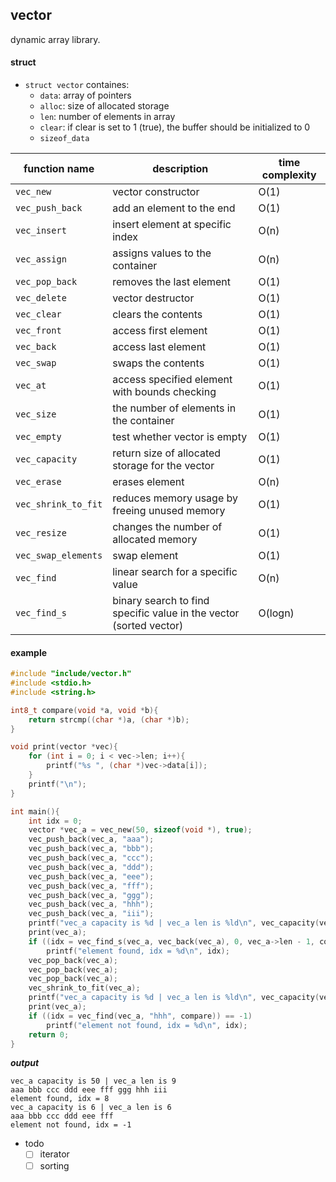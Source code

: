 
## vector
dynamic array library.

#### struct
* `struct vector` containes:
    * `data`: array of pointers  
    * `alloc`: size of allocated storage
    * `len`: number of elements in array
    * `clear`: if clear is set to 1 (true), the buffer should be initialized to 0
    * `sizeof_data`

| function name          | description                         | time complexity  |
| ---------------------- | -------------------------------     | ---------------- |
| `vec_new`              | vector constructor                  | O(1)             |
| `vec_push_back`        | add an element to the end           | O(1)             |
| `vec_insert`           | insert element at specific index    | O(n)             |
| `vec_assign`           | assigns values to the container     | O(n)             |
| `vec_pop_back`         | removes the last element            | O(1)             |
| `vec_delete`           | vector destructor                   | O(1)             |
| `vec_clear`            | clears the contents                 | O(1)             |
| `vec_front`            | access first element                | O(1)             |
| `vec_back`             | access last element                 | O(1)             |
| `vec_swap`             | swaps the contents                  | O(1)             |
| `vec_at`               | access specified element with bounds checking| O(1)             |
| `vec_size`             | the number of elements in the container  | O(1)             |
| `vec_empty`            | test whether vector is empty        | O(1)             |
| `vec_capacity`         | return size of allocated storage for the vector | O(1)             |
| `vec_erase`            | erases element                      | O(n)             |
| `vec_shrink_to_fit`    | reduces memory usage by freeing unused memory | O(1)             |
| `vec_resize`           | changes the number of allocated memory | O(1)             |
| `vec_swap_elements`    | swap element                        | O(1)             |
| `vec_find`             | linear search for a specific value          | O(n)             |
| `vec_find_s`           | binary search to find specific value in the vector (sorted vector)| O(logn)|


#### example

```C
#include "include/vector.h"
#include <stdio.h>
#include <string.h>

int8_t compare(void *a, void *b){
    return strcmp((char *)a, (char *)b);
}

void print(vector *vec){
    for (int i = 0; i < vec->len; i++){
        printf("%s ", (char *)vec->data[i]);
    }
    printf("\n");
}

int main(){
    int idx = 0;
    vector *vec_a = vec_new(50, sizeof(void *), true);
    vec_push_back(vec_a, "aaa");
    vec_push_back(vec_a, "bbb");
    vec_push_back(vec_a, "ccc");
    vec_push_back(vec_a, "ddd");
    vec_push_back(vec_a, "eee");
    vec_push_back(vec_a, "fff");
    vec_push_back(vec_a, "ggg");
    vec_push_back(vec_a, "hhh");
    vec_push_back(vec_a, "iii");
    printf("vec_a capacity is %d | vec_a len is %ld\n", vec_capacity(vec_a), vec_size(vec_a));
    print(vec_a);
    if ((idx = vec_find_s(vec_a, vec_back(vec_a), 0, vec_a->len - 1, compare)) != -1)
        printf("element found, idx = %d\n", idx);
    vec_pop_back(vec_a);
    vec_pop_back(vec_a);
    vec_pop_back(vec_a);
    vec_shrink_to_fit(vec_a);
    printf("vec_a capacity is %d | vec_a len is %ld\n", vec_capacity(vec_a), vec_size(vec_a));
    print(vec_a);
    if ((idx = vec_find(vec_a, "hhh", compare)) == -1)
        printf("element not found, idx = %d\n", idx);
    return 0;
}

```
***output***
```
vec_a capacity is 50 | vec_a len is 9
aaa bbb ccc ddd eee fff ggg hhh iii
element found, idx = 8
vec_a capacity is 6 | vec_a len is 6
aaa bbb ccc ddd eee fff
element not found, idx = -1
```
- todo
    - [ ] iterator
    - [ ] sorting
